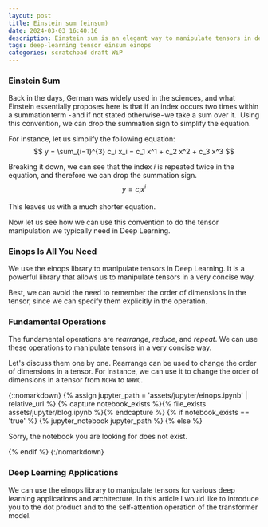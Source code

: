 ```yaml
---
layout: post
title: Einstein sum (einsum)
date: 2024-03-03 16:40:16
description: Einstein sum is an elegant way to manipulate tensors in deep learning. In this article, we will discuss the einsum operation and how we can use it to manipulate tensors in deep learning.
tags: deep-learning tensor einsum einops
categories: scratchpad draft WiP
---
```


### Einstein Sum

Back in the days, German was widely used in the sciences, and what Einstein essentially proposes here is that if an index occurs two times within a summation term - and if not stated otherwise - we take a sum over it. 
Using this convention, we can drop the summation sign to simplify the equation.

For instance, let us simplify the following equation:
$$
y = \sum_{i=1}^{3} c_i x_i = c_1 x^1 + c_2 x^2 + c_3 x^3
$$

Breaking it down, we can see that the index $i$ is repeated twice in the equation, and therefore we can drop the summation sign.
$$
y = c_i x^i
$$

This leaves us with a much shorter equation.

Now let us see how we can use this convention to do the tensor manipulation we typically need in Deep Learning.

### Einops Is All You Need

We use the einops library to manipulate tensors in Deep Learning. It is a powerful library that allows us to manipulate tensors in a very concise way.

Best, we can avoid the need to remember the order of dimensions in the tensor, since we can specify them explicitly in the operation.


### Fundamental Operations

The fundamental operations are *rearrange*, *reduce*, and *repeat*. We can use these operations to manipulate tensors in a very concise way.

Let's discuss them one by one.
Rearrange can be used to change the order of dimensions in a tensor. For instance, we can use it to change the order of dimensions in a tensor from `NCHW` to `NHWC`.

{::nomarkdown}
{% assign jupyter_path = 'assets/jupyter/einops.ipynb' | relative_url %}
{% capture notebook_exists %}{% file_exists assets/jupyter/blog.ipynb %}{% endcapture %}
{% if notebook_exists == 'true' %}
  {% jupyter_notebook jupyter_path %}
{% else %}
  <p>Sorry, the notebook you are looking for does not exist.</p>
{% endif %}
{:/nomarkdown}

### Deep Learning Applications

We can use the einops library to manipulate tensors for various deep learning applications and architecture. In this article I would like to introduce you to the dot product and to the self-attention operation of the transformer model.

